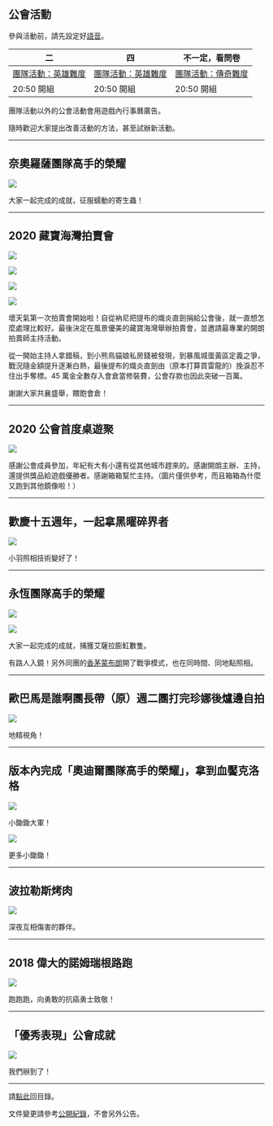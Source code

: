 ## 公會活動

參與活動前，請先設定好[語音](voicechat.html)。

| 二                            | 四                            | 不一定，看問卷               | 
| ----------------------------- | ----------------------------- | --------------------------- |
| [團隊活動：英雄難度](raid.html) | [團隊活動：英雄難度](raid.html) | [團隊活動：傳奇難度](m.html) |
| 20:50 開組                    | 20:50 開組                     | 20:50 開組                  |

團隊活動以外的公會活動會用遊戲內行事曆廣告。

隨時歡迎大家提出改善活動的方法，甚至試辦新活動。

---

## 奈奧羅薩團隊高手的榮耀

![](img_nyalotharaider_tue.jpg)

大家一起完成的成就，征服蠕動的寄生蟲！

---

## 2020 藏寶海灣拍賣會

![](img_act_2020-03-15-00.jpg)

![](img_act_2020-03-15-01.jpg)

![](img_act_2020-03-15-02.jpg)

![](img_act_2020-03-15-03.jpg)

壞天氣第一次拍賣會開始啦！自從衲尼把提布的熾炎直劍捐給公會後，就一直想怎麼處理比較好。最後決定在風景優美的藏寶海灣舉辦拍賣會，並邀請最專業的開朗拍賣師主持活動。

從一開始主持人拿錯稿，到小熊鳥貓娘私房錢被發現，到暴風城蛋黃區定義之爭，戰況隨金額提升逐漸白熱，最後提布的熾炎直劍由（原本打算買雷龍的）挽淚忍不住出手奪標。45 萬金全數存入會倉當修裝費，公會存款也因此突破一百萬。

謝謝大家共襄盛舉，餵飽會倉！

---

## 2020 公會首度桌遊聚

![](img_act_2020-01-05.png)

感謝公會成員參加，年紀有大有小還有從其他城市趕來的。感謝開朗主辦、主持，還提供獎品給遊戲優勝者。感謝箱箱幫忙主持。（圖片僅供參考，而且箱箱為什麼又跑到其他鏡像啦！）

---

## 歡慶十五週年，一起拿黑曜碎界者

![](img_15years.jpg)

小羽照相技術變好了！

---

## 永恆團隊高手的榮耀

![](img_eternalraider_tue.jpg)

![](img_eternalraider_thu.jpg)

大家一起完成的成就，捕獲艾薩拉膨魟數隻。

有路人入鏡！另外同團的[香茅蒙布朗](img_eternalraider_thu2.jpg)開了戰爭模式，也在同時間、同地點照相。

--- 

## 歐巴馬是誰啊團長帶（原）週二團打完珍娜後爐邊自拍

![](img_gnomeselfie.jpg)

地精視角！

---

## 版本內完成「奧迪爾團隊高手的榮耀」，拿到血饜克洛格

![](img_bloodgorgedcrawg.jpg)

小鋤鋤大軍！

![](img_bloodgorgedcrawg.png)

更多小鋤鋤！

---

## 波拉勒斯烤肉

![](img_bbq.jpg)

深夜互相傷害的夥伴。

---

## 2018 偉大的諾姆瑞根路跑

![](img_greatgnomereganrun.jpg)

跑跑跑，向勇敢的抗癌勇士致敬！

---

## 「優秀表現」公會成就

![](img_stayclassy.jpg)

我們辦到了！

--- 

請[點此](index.html)回目錄。

文件變更請參考[公開紀錄](https://github.com/badbadweather/badbadweather.github.io/commits/master/activities.md)，不會另外公告。
